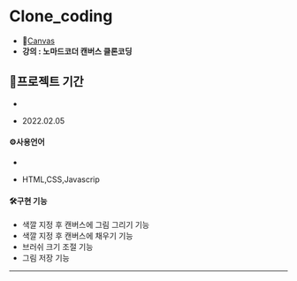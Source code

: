 # Clone_coding

* 💨[Canvas](https://mingnana.github.io/Clone/clone/canvas/index.html) 
* **강의 : 노마드코더 캔버스 클론코딩**


## 📆프로젝트 기간
-
 * 2022.02.05

#### ⚙사용언어
-
 * HTML,CSS,Javascrip 

#### 🛠구현 기능
* 색깔 지정 후 캔버스에 그림 그리기 기능
* 색깔 지정 후 캔버스에 채우기 기능
* 브러쉬 크기 조절 기능
* 그림 저장 기능
***

